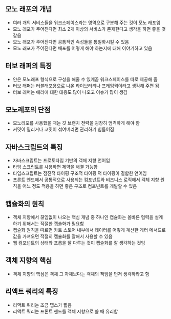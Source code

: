 ## 모노 래포의 개념

- 여러 개의 서비스들을 워크스페이스라는 영역으로 구분해 주는 것이 모노 래포임
- 모노 래포가 주어진다면 최소 2개 이상의 서비스가 존재한다고 생각을 하면 좋을 것 같음
- 모노 래포가 주어진다면 공통적인 속성들을 통일화시킬 수 있음
- 모노 래포가 주어진다면 배포를 어떻게 해야 하는지에 대해 이야기하고 있음

## 터보 래퍼의 특징

- 얀은 모노래포 형식으로 구성을 해줄 수 있게끔 워크스페이스를 따로 제공해 줌
- 터보 래퍼는 터블래포용으로 나온 라이브러리나 프레임웍이라고 생각해 주면 됨
- 터보 래퍼는 에러에 대한 대응도 많이 나오고 이슈가 많이 생김

## 모노레포의 단점

- 모노리포를 사용했을 때는 깃 브랜치 전략을 굉장히 엄격하게 해야 함
- 커밋이 밀리거나 코밋이 섞여버리면 관리하기 힘들어짐

## 자바스크립트의 특징

- 자바스크립트는 프로토타입 기반의 객체 지향 언어임
- 타임 스크립트를 사용하면 제약을 해결 가능함
- 타입스크립트는 점진적 타이핑 구조적 타이핑 덕 타이핑이 결합한 언어임
- 프론트 엔드에서 공통적으로 사용되는 컴포넌트와 비즈니스 로직에서 객체 지향 원칙을 어느 정도 적용을 하면 좋은 구조로 컴포넌트를 개발할 수 있음

  
## 캡슐화의 원칙
- 객체 지향에서 끊임없이 나오는 핵심 개념 중 하나인 캡슐화는 올바른 협력을 설계하기 위해서는 적절한 캡슐화가 필요함
- 캡슐화 원칙을 따르면 카트 스토어 내부에서 데이터를 어떻게 계산한 게터 메서드로 값을 가져오면 적절히 캡슐화를 잘해서 사용할 수 있음
- 웹 컴포넌트의 상태와 프롭을 잘 다루는 것이 캡슐화를 잘 생각하는 것임

## 객체 지향의 핵심
- 객체 지향의 핵심은 객체 그 자체보다는 객체의 책임을 먼저 생각하라고 함

## 리액트 쿼리의 특징
- 리액트 쿼리는 조금 뎁스가 짧음
- 리액트 쿼리는 프론트 핸드를 객체 지향으로 쓸 때 유리함
